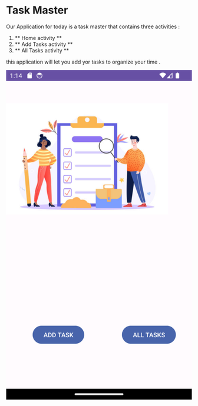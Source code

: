 # Task Master
Our Application for today is a task master that contains three activities :
1. ** Home activity ** 
2. ** Add Tasks activity ** 
3. ** All Tasks activity **

this application will let you add yor tasks to organize your time .

![img.png](img.png)